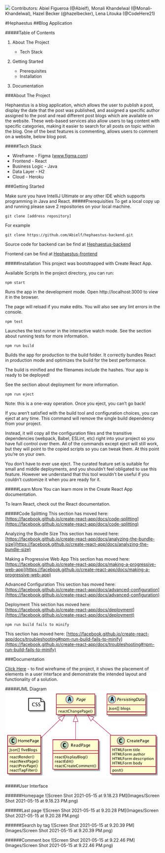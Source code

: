 ![](http://static.minitokyo.net/downloads/06/06/292806.jpg)
<span style="color:">
Contributors: Abiel Figueroa (@Abielf), Monali Khandelwal (@Monali-Khandelwal), Hazel Becker (@hazelbecker), Lena Litouka (@CodeHere21)


#Hephaestus
##Blog Application



#####Table of Contents
1. About The Project
 	* Tech Stack
2. Getting Started
	* Prerequisites
	* Installation
 
3. Documentation

###About The Project
	
Hephaestus is a blog application, which allows the user to publish a post, display the date that the post was published, and assigned a specific author assigned to the post and read different post blogs which are available on the website. These web-based services also allow users to tag content with specific categories, making it easier to search for all posts on topic within the blog. One of the best features is commenting, allows users to comment on a website, below blog post. 

#####Tech Stack
* Wireframe - Figma (www.figma.com)
* Frontend - React
* Business Logic - Java
* Data Layer - H2
* Cloud - Heroku

###Getting Started

Make sure you have IntelliJ Ultimate or any other IDE which supports programming in Java and React. 
#####Prerequisities
To get a local copy up and running please save 2 repositories on your local machine. 

```
git clone [address repository]
```
For example

```
git clone https://github.com/Abielf/hephaestus-backend.git
```
Source code for backend can be find at
[Hephaestus-backend](https://github.com/Abielf/hephaestus-backend.git)

Frontend can be find at [Hephaestus-frontend](https://github.com/Abielf/Haphaestus-frontend.git)

#####Installation
This project was bootstrapped with Create React App.

Available Scripts
In the project directory, you can run:

```
npm start
```
Runs the app in the development mode.
Open http://localhost:3000 to view it in the browser.

The page will reload if you make edits.
You will also see any lint errors in the console.

```
npm test
```
Launches the test runner in the interactive watch mode.
See the section about running tests for more information.

```
npm run build
```
Builds the app for production to the build folder.
It correctly bundles React in production mode and optimizes the build for the best performance.

The build is minified and the filenames include the hashes.
Your app is ready to be deployed!

See the section about deployment for more information.

```
npm run eject
```
Note: this is a one-way operation. Once you eject, you can’t go back!

If you aren’t satisfied with the build tool and configuration choices, you can eject at any time. This command will remove the single build dependency from your project.

Instead, it will copy all the configuration files and the transitive dependencies (webpack, Babel, ESLint, etc) right into your project so you have full control over them. All of the commands except eject will still work, but they will point to the copied scripts so you can tweak them. At this point you’re on your own.

You don’t have to ever use eject. The curated feature set is suitable for small and middle deployments, and you shouldn’t feel obligated to use this feature. However we understand that this tool wouldn’t be useful if you couldn’t customize it when you are ready for it.

#####Learn More
You can learn more in the Create React App documentation.

To learn React, check out the React documentation.

#####Code Splitting
This section has moved here: [https://facebook.github.io/create-react-app/docs/code-splitting](https://facebook.github.io/create-react-app/docs/code-splitting)

Analyzing the Bundle Size
This section has moved here: [https://facebook.github.io/create-react-app/docs/analyzing-the-bundle-size](https://facebook.github.io/create-react-app/docs/analyzing-the-bundle-size)

Making a Progressive Web App
This section has moved here: [https://facebook.github.io/create-react-app/docs/making-a-progressive-web-app](https://facebook.github.io/create-react-app/docs/making-a-progressive-web-app)

Advanced Configuration
This section has moved here: [https://facebook.github.io/create-react-app/docs/advanced-configuration](https://facebook.github.io/create-react-app/docs/advanced-configuration)

Deployment
This section has moved here: [https://facebook.github.io/create-react-app/docs/deployment](https://facebook.github.io/create-react-app/docs/deployment)

```
npm run build fails to minify
```
This section has moved here: [https://facebook.github.io/create-react-app/docs/troubleshooting#npm-run-build-fails-to-minify](https://facebook.github.io/create-react-app/docs/troubleshooting#npm-run-build-fails-to-minify)

###Documentation

[Click Here](https://www.figma.com/file/sd5BzKWQp2X7qvBgYUd8FF/Untitled?node-id=9%3A21) - to find wireframe of the project, it shows the placement of elements in a user interface and demonstrate the intended layout and functionality of a solution. 

#####UML Diagram
![BlogUML](Images/BlogUML.png)

#####User Interface

######Homepage
![Screen Shot 2021-05-15 at 9.18.23 PM](Images/Screen Shot 2021-05-15 at 9.18.23 PM.png)

######Last page
![Screen Shot 2021-05-15 at 9.20.28 PM](Images/Screen Shot 2021-05-15 at 9.20.28 PM.png)

######Search by tag
![Screen Shot 2021-05-15 at 9.20.39 PM](Images/Screen Shot 2021-05-15 at 9.20.39 PM.png)

######Comment box
![Screen Shot 2021-05-15 at 9.22.46 PM](Images/Screen Shot 2021-05-15 at 9.22.46 PM.png)

